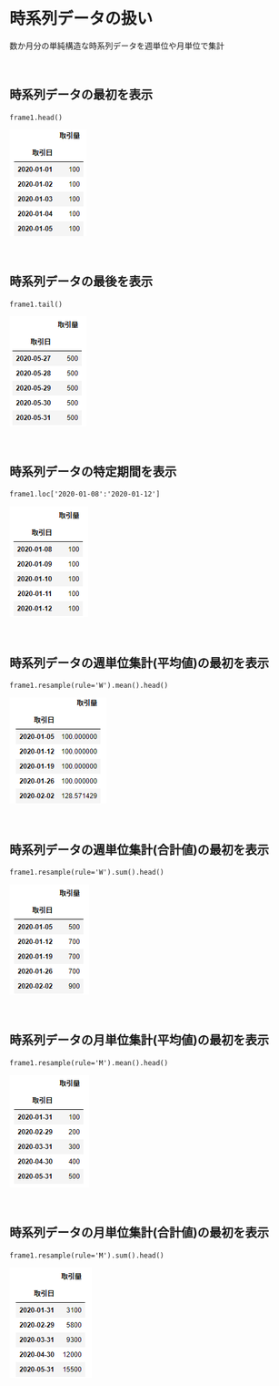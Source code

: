 # 時系列データの扱い
数か月分の単純構造な時系列データを週単位や月単位で集計

<br>

## 時系列データの最初を表示
```
frame1.head()
```
![画像1](./Pandas-Exercises7-1.png)

<br>

## 時系列データの最後を表示
```
frame1.tail()
```
![画像2](./Pandas-Exercises7-2.png)

<br>

## 時系列データの特定期間を表示
```
frame1.loc['2020-01-08':'2020-01-12']
```
![画像3](./Pandas-Exercises7-3.png)

<br>

## 時系列データの週単位集計(平均値)の最初を表示
```
frame1.resample(rule='W').mean().head()
```
![画像4](./Pandas-Exercises7-4.png)

<br>

## 時系列データの週単位集計(合計値)の最初を表示
```
frame1.resample(rule='W').sum().head()
```
![画像5](./Pandas-Exercises7-5.png)

<br>

## 時系列データの月単位集計(平均値)の最初を表示
```
frame1.resample(rule='M').mean().head()
```
![画像6](./Pandas-Exercises7-6.png)

<br>

## 時系列データの月単位集計(合計値)の最初を表示
```
frame1.resample(rule='M').sum().head()
```
![画像7](./Pandas-Exercises7-7.png)

<br>

